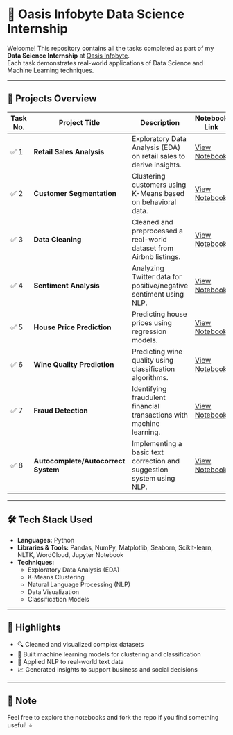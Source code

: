 # 🌟 Oasis Infobyte Data Science Internship

Welcome! This repository contains all the tasks completed as part of my **Data Science Internship** at [Oasis Infobyte](https://oasisinfobyte.com/).  
Each task demonstrates real-world applications of Data Science and Machine Learning techniques.

---

## 📁 Projects Overview

| Task No. | Project Title                            | Description                                                                 | Notebook Link |
|----------|------------------------------------------|-----------------------------------------------------------------------------|----------------|
| ✅ 1      | **Retail Sales Analysis**               | Exploratory Data Analysis (EDA) on retail sales to derive insights.         | [View Notebook](./OIBSIB_TASK_1/HarshilMaru_retail_sales_analysis.ipynb) |
| ✅ 2      | **Customer Segmentation**               | Clustering customers using K-Means based on behavioral data.                | [View Notebook](./OIBSIB_TASK_2/HarshilMaru_CUSTOMER_SENTIMENT_ANALYSIS.ipynb) |
| ✅ 3      | **Data Cleaning**                       | Cleaned and preprocessed a real-world dataset from Airbnb listings.         | [View Notebook](./OIBSIB_TASK_3/HarshilMaru_CLEANING_DATASET.ipynb) |
| ✅ 4      | **Sentiment Analysis**                  | Analyzing Twitter data for positive/negative sentiment using NLP.           | [View Notebook](./OIBSIB_TASK_4/HarshilMaru_SENTIMMENT_ANALYSIS.ipynb) |
| ✅ 5      | **House Price Prediction**              | Predicting house prices using regression models.                            | [View Notebook](./OIBSIB_TASK_5/house_price_prediction.ipynb) |
| ✅ 6      | **Wine Quality Prediction**             | Predicting wine quality using classification algorithms.                    | [View Notebook](./OIBSIB_TASK_6/wine_quality_prediction.ipynb) |
| ✅ 7      | **Fraud Detection**                     | Identifying fraudulent financial transactions with machine learning.        | [View Notebook](./OIBSIB_TASK_7/fraud_detection_analysis.ipynb) |
| ✅ 8      | **Autocomplete/Autocorrect System**     | Implementing a basic text correction and suggestion system using NLP.       | [View Notebook](./OIBSIB_TASK_8/google_playstore_analysis.ipynb) |


---

## 🛠️ Tech Stack Used

- **Languages:** Python  
- **Libraries & Tools:** Pandas, NumPy, Matplotlib, Seaborn, Scikit-learn, NLTK, WordCloud, Jupyter Notebook  
- **Techniques:**  
  - Exploratory Data Analysis (EDA)  
  - K-Means Clustering  
  - Natural Language Processing (NLP)  
  - Data Visualization  
  - Classification Models  

---

## 🎯 Highlights

- 🔍 Cleaned and visualized complex datasets
- 🤖 Built machine learning models for clustering and classification
- 💬 Applied NLP to real-world text data
- 📈 Generated insights to support business and social decisions

---

## 📌 Note

Feel free to explore the notebooks and fork the repo if you find something useful! ⭐
